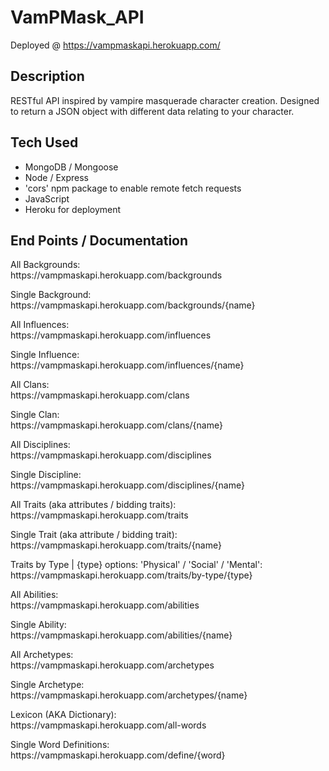# VamPMask_API
Deployed @ https://vampmaskapi.herokuapp.com/

## Description

RESTful API inspired by vampire masquerade character creation. Designed to return a JSON object with different data relating to your character. 

## Tech Used

* MongoDB / Mongoose
* Node / Express
* 'cors' npm package to enable remote fetch requests
* JavaScript
* Heroku for deployment

## End Points / Documentation

<p>All Backgrounds:<br>
https://vampmaskapi.herokuapp.com/backgrounds</p>

<p>Single Background:<br>
https://vampmaskapi.herokuapp.com/backgrounds/{name}</p>

<p>All Influences:<br>
https://vampmaskapi.herokuapp.com/influences</p>

<p>Single Influence:<br>
https://vampmaskapi.herokuapp.com/influences/{name}</p>

<p>All Clans:<br>
https://vampmaskapi.herokuapp.com/clans</p>

<p>Single Clan:<br>
https://vampmaskapi.herokuapp.com/clans/{name}</p>

<p>All Disciplines:<br>
https://vampmaskapi.herokuapp.com/disciplines</p>

<p>Single Discipline:<br>
https://vampmaskapi.herokuapp.com/disciplines/{name}</p>

<p>All Traits (aka attributes / bidding traits):<br>
https://vampmaskapi.herokuapp.com/traits</p>

<p>Single Trait (aka attribute / bidding trait):<br>
https://vampmaskapi.herokuapp.com/traits/{name}</p>

<p>Traits by Type | {type} options: 'Physical' / 'Social' / 'Mental':<br>
https://vampmaskapi.herokuapp.com/traits/by-type/{type}</p>

<p>All Abilities: <br>
https://vampmaskapi.herokuapp.com/abilities</p>

<p>Single Ability:<br>
https://vampmaskapi.herokuapp.com/abilities/{name}</p>

<p>All Archetypes:<br>
https://vampmaskapi.herokuapp.com/archetypes</p>

<p>Single Archetype:<br>
https://vampmaskapi.herokuapp.com/archetypes/{name}</p>

<p>Lexicon (AKA Dictionary):<br>
https://vampmaskapi.herokuapp.com/all-words</p>

<p>Single Word Definitions:<br>
https://vampmaskapi.herokuapp.com/define/{word}</p>

